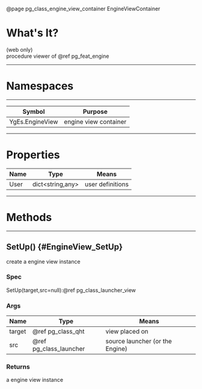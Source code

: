 ﻿@page pg_class_engine_view_container EngineViewContainer

# What's It?

(web only)  
procedure viewer of @ref pg_feat_engine  

-----
# Namespaces

-----
| Symbol | Purpose |
|--------|---------|
| YgEs.EngineView | engine view container |

-----
# Properties

| Name | Type | Means |
|------|------|-------|
| User | dict<string,any> | user definitions |

-----
# Methods

-----
## SetUp() {#EngineView_SetUp}

create a engine view instance

### Spec

SetUp(target,src=null):@ref pg_class_launcher_view

### Args

| Name | Type | Means |
|------|------|-------|
| target | @ref pg_class_qht | view placed on |
| src | @ref pg_class_launcher | source launcher (or the Engine) |

### Returns

a engine view instance
